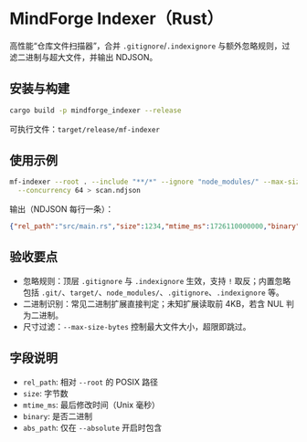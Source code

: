 # MindForge Indexer（Rust）

高性能“仓库文件扫描器”，合并 `.gitignore`/`.indexignore` 与额外忽略规则，过滤二进制与超大文件，并输出 NDJSON。

## 安装与构建

```bash
cargo build -p mindforge_indexer --release
```

可执行文件：`target/release/mf-indexer`

## 使用示例

```bash
mf-indexer --root . --include "**/*" --ignore "node_modules/" --max-size 5242880 \
  --concurrency 64 > scan.ndjson
```

输出（NDJSON 每行一条）：

```json
{"rel_path":"src/main.rs","size":1234,"mtime_ms":1726110000000,"binary":false}
```

## 验收要点
- 忽略规则：顶层 `.gitignore` 与 `.indexignore` 生效，支持 `!` 取反；内置忽略包括 `.git/`、`target/`、`node_modules/`、`.gitignore`、`.indexignore` 等。
- 二进制识别：常见二进制扩展直接判定；未知扩展读取前 4KB，若含 NUL 判为二进制。
- 尺寸过滤：`--max-size-bytes` 控制最大文件大小，超限即跳过。

## 字段说明
- `rel_path`: 相对 `--root` 的 POSIX 路径
- `size`: 字节数
- `mtime_ms`: 最后修改时间（Unix 毫秒）
- `binary`: 是否二进制
- `abs_path`: 仅在 `--absolute` 开启时包含
